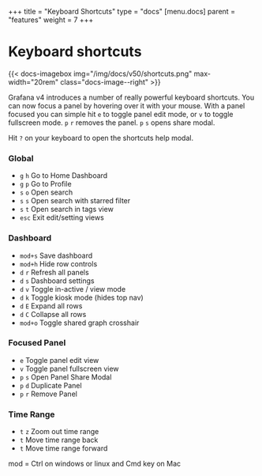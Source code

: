 +++
title = "Keyboard Shortcuts"
type = "docs"
[menu.docs]
parent = "features"
weight = 7
+++

# Keyboard shortcuts

{{< docs-imagebox img="/img/docs/v50/shortcuts.png" max-width="20rem" class="docs-image--right" >}}

Grafana v4 introduces a number of really powerful keyboard shortcuts. You can now focus a panel
by hovering over it with your mouse. With a panel focused you can simple hit `e` to toggle panel
edit mode, or `v` to toggle fullscreen mode. `p` `r` removes the panel. `p` `s` opens share
modal.

Hit `?` on your keyboard to open the shortcuts help modal.

### Global

- `g` `h`	Go to Home Dashboard
- `g` `p`	Go to Profile
- `s` `o`	Open search
- `s` `s`	Open search with starred filter
- `s` `t`	Open search in tags view
- `esc`	Exit edit/setting views

### Dashboard

- `mod+s`	Save dashboard
- `mod+h`	Hide row controls
- `d` `r`	Refresh all panels
- `d` `s`	Dashboard settings
- `d` `v`	Toggle in-active / view mode
- `d` `k`	Toggle kiosk mode (hides top nav)
- `d` `E`	Expand all rows
- `d` `C`	Collapse all rows
- `mod+o`	Toggle shared graph crosshair

### Focused Panel
- `e`	Toggle panel edit view
- `v`	Toggle panel fullscreen view
- `p` `s` Open Panel Share Modal
- `p` `d` Duplicate Panel
- `p` `r` Remove Panel

### Time Range
- `t` `z`	Zoom out time range
- `t`	Move time range back
- `t`	Move time range forward

mod = Ctrl on windows or linux and Cmd key on Mac
